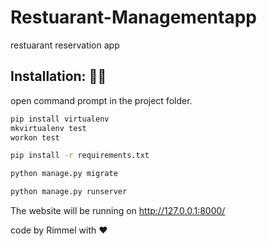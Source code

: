 # Restuarant-Managementapp
restuarant reservation app

## Installation: 👨‍💻
open command prompt in the project folder.
```bash
pip install virtualenv
mkvirtualenv test
workon test
```
``` bash
pip install -r requirements.txt
```
``` bash
python manage.py migrate
```
``` bash
python manage.py runserver
```

The website will be running on http://127.0.0.1:8000/


code by Rimmel with ❤

